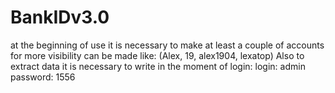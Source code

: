 # BankIDv3.0

at the beginning of use it is necessary to make at least a couple of accounts for more visibility can be made like: (Alex, 19, alex1904, lexatop) 
Also to extract data it is necessary to write in the moment of login:
login: admin 
password: 1556 
